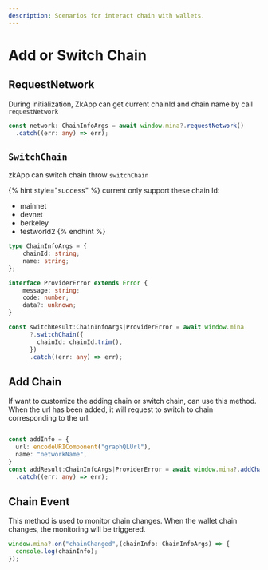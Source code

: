 ```yaml
---
description: Scenarios for interact chain with wallets.
---
```


# Add or Switch Chain

## RequestNetwork

During initialization, ZkApp can get current chainId and chain name by call `requestNetwork`

```typescript
const network: ChainInfoArgs = await window.mina?.requestNetwork()
  .catch((err: any) => err);
```

## `SwitchChain`

zkApp can switch chain throw `switchChain`&#x20;

{% hint style="success" %}
current only support these chain Id:&#x20;

* mainnet
* devnet
* berkeley
* testworld2
{% endhint %}

```typescript
type ChainInfoArgs = {
    chainId: string;
    name: string;
};

interface ProviderError extends Error {
    message: string;
    code: number;
    data?: unknown;
}

const switchResult:ChainInfoArgs|ProviderError = await window.mina
      ?.switchChain({
        chainId: chainId.trim(),
      })
      .catch((err: any) => err);
```

## Add Chain

If want to customize the adding chain or switch chain, can use this method. When the url has been added, it will request to switch to chain corresponding to the url.

```typescript

const addInfo = {
  url: encodeURIComponent("graphQLUrl"),
  name: "networkName",
}
const addResult:ChainInfoArgs|ProviderError = await window.mina?.addChain(addInfo)
  .catch((err: any) => err);
```

## Chain Event

This method is used to monitor chain changes. When the wallet chain changes, the monitoring will be triggered.

```typescript
window.mina?.on("chainChanged",(chainInfo: ChainInfoArgs) => {
  console.log(chainInfo);
});
```
